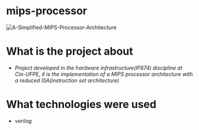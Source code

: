 # mips-processor

![A-Simplified-MIPS-Processor-Architecture](https://user-images.githubusercontent.com/72039442/204242031-1ef964a0-6d8a-423e-9545-255488ab7173.png)

# What is the project about
  - *Project developed in the hardware infrastructure(IF674) discipline at Cin-UFPE, it is the implementation of a MIPS processor architecture with a reduced ISA(instruction set architecture)*
  
# What technologies were used
  - *verilog*
